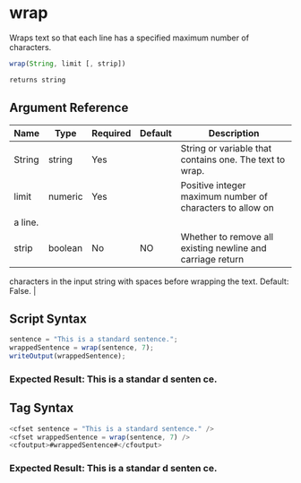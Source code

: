 # wrap

 Wraps text so that each line has a specified maximum number
 of characters.

```javascript
wrap(String, limit [, strip])
```

```javascript
returns string
```

## Argument Reference

| Name | Type | Required | Default | Description |
| --- | --- | --- | --- | --- |
| String | string | Yes |  | String or variable that contains one. The text to wrap. |
| limit | numeric | Yes |  | Positive integer maximum number of characters to allow on
 a line. |
| strip | boolean | No | NO | Whether to remove all existing newline and carriage return
 characters in the input string with spaces before wrapping
 the text. Default: False. |

## Script Syntax

```javascript
sentence = "This is a standard sentence.";
wrappedSentence = wrap(sentence, 7);
writeOutput(wrappedSentence);
```

### Expected Result: This is a standar d senten ce.

## Tag Syntax

```javascript
<cfset sentence = "This is a standard sentence." />
<cfset wrappedSentence = wrap(sentence, 7) />
<cfoutput>#wrappedSentence#</cfoutput>
```

### Expected Result: This is a standar d senten ce.
